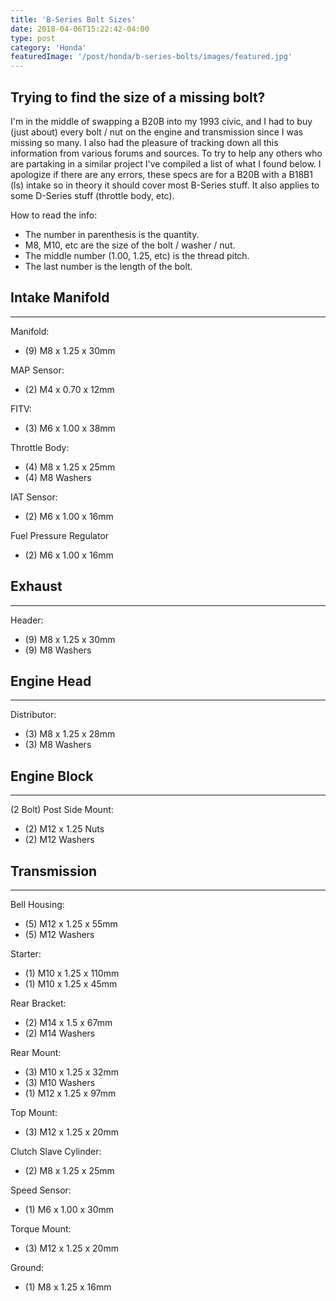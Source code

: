 ```yaml
---
title: 'B-Series Bolt Sizes'
date: 2018-04-06T15:22:42-04:00
type: post
category: 'Honda'
featuredImage: '/post/honda/b-series-bolts/images/featured.jpg'
---
```


## Trying to find the size of a missing bolt?

I'm in the middle of swapping a B20B into my 1993 civic, and I had to buy (just about) every bolt / nut on the engine and transmission since I was missing so many. I also had the pleasure of tracking down all this information from various forums and sources. To try to help any others who are partaking in a similar project I've compiled a list of what I found below. I apologize if there are any errors, these specs are for a B20B with a B18B1 (ls) intake so in theory it should cover most B-Series stuff. It also applies to some D-Series stuff (throttle body, etc).

How to read the info:

- The number in parenthesis is the quantity.
- M8, M10, etc are the size of the bolt / washer / nut.
- The middle number (1.00, 1.25, etc) is the thread pitch.
- The last number is the length of the bolt.

## Intake Manifold

---

Manifold:

- (9) M8 x 1.25 x 30mm

MAP Sensor:

- (2) M4 x 0.70 x 12mm

FITV:

- (3) M6 x 1.00 x 38mm

Throttle Body:

- (4) M8 x 1.25 x 25mm
- (4) M8 Washers

IAT Sensor:

- (2) M6 x 1.00 x 16mm

Fuel Pressure Regulator

- (2) M6 x 1.00 x 16mm

## Exhaust

---

Header:

- (9) M8 x 1.25 x 30mm
- (9) M8 Washers

## Engine Head

---

Distributor:

- (3) M8 x 1.25 x 28mm
- (3) M8 Washers

## Engine Block

---

(2 Bolt) Post Side Mount:

- (2) M12 x 1.25 Nuts
- (2) M12 Washers

## Transmission

---

Bell Housing:

- (5) M12 x 1.25 x 55mm
- (5) M12 Washers

Starter:

- (1) M10 x 1.25 x 110mm
- (1) M10 x 1.25 x 45mm

Rear Bracket:

- (2) M14 x 1.5 x 67mm
- (2) M14 Washers

Rear Mount:

- (3) M10 x 1.25 x 32mm
- (3) M10 Washers
- (1) M12 x 1.25 x 97mm

Top Mount:

- (3) M12 x 1.25 x 20mm

Clutch Slave Cylinder:

- (2) M8 x 1.25 x 25mm

Speed Sensor:

- (1) M6 x 1.00 x 30mm

Torque Mount:

- (3) M12 x 1.25 x 20mm

Ground:

- (1) M8 x 1.25 x 16mm
